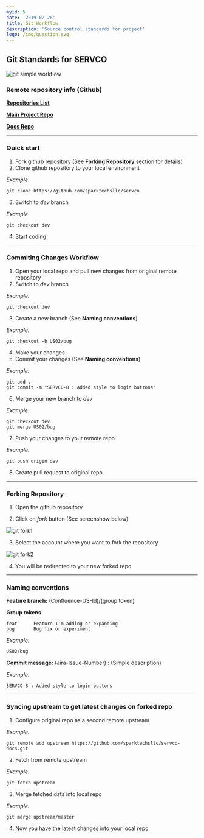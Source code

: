 ```yaml
---
myid: 5
date: '2019-02-26'
title: Git Workflow
description: 'Source control standards for project'
logo: /img/question.svg
---
```

## Git Standards for SERVCO

![git simple workflow](/img/gitflow.png)

### Remote repository info (Github)

**[Repositories List](https://github.com/sparktechsllc)**

**[Main Project Repo](https://github.com/sparktechsllc/servco)**

**[Docs Repo](https://github.com/sparktechsllc/servco-docs)**

---

### Quick start

1. Fork github repository (See **Forking Repository** section for details)
2. Clone github repository to your local environment

*Example*

    git clone https://github.com/sparktechsllc/servco

3. Switch to *dev* branch

*Example*

    git checkout dev

4. Start coding

---

### Commiting Changes Workflow

1. Open your local repo and pull new changes from original remote repository
2. Switch to *dev* branch

*Example:*

    git checkout dev

3. Create a new branch (See **Naming conventions**)

*Example:*

    git checkout -b US02/bug

4. Make your changes
5. Commit your changes (See **Naming conventions**)

*Example:*

    git add .
    git commit -m "SERVCO-8 : Added style to login buttons"

6. Merge your new branch to *dev*

*Example:*

    git checkout dev
    git merge US02/bug

7. Push your changes to your remote repo

*Example:*

    git push origin dev

8. Create pull request to original repo

---

### Forking Repository

1. Open the github repository

2. Click on *fork* button (See screenshow below)

![git fork1](/img/forkrepo1.png)

3. Select the account where you want to fork the repository
   
![git fork2](/img/forkrepo2.png)

4. You will be redirected to your new forked repo

---
### Naming conventions

**Feature branch:** (Confluence-US-Id)/(group token)

**Group tokens**

    feat      Feature I'm adding or expanding
    bug       Bug fix or experiment

*Example:*

    US02/bug

**Commit message:** (Jira-Issue-Number) : (Simple description)

*Example:* 

    SERVCO-8 : Added style to login buttons

---

### Syncing upstream to get latest changes on forked repo

1. Configure original repo as a second remote upstream

*Example:*

    git remote add upstream https://github.com/sparktechsllc/servco-docs.git

2. Fetch from remote upstream

*Example:*

    git fetch upstream

3. Merge fetched data into local repo

*Example:*

    git merge upstream/master

4. Now you have the latest changes into your local repo










